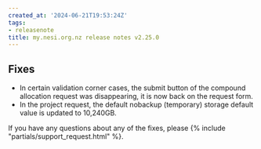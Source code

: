 ```yaml
---
created_at: '2024-06-21T19:53:24Z'
tags:
- releasenote
title: my.nesi.org.nz release notes v2.25.0
---
```


## Fixes

- In certain validation corner cases, the submit button of the compound allocation request was disappearing, it is now back on the request form.  
- In the project request, the default nobackup (temporary) storage default value is updated to 10,240GB.  

If you have any questions about any of the  fixes, please
{% include "partials/support_request.html" %}.
